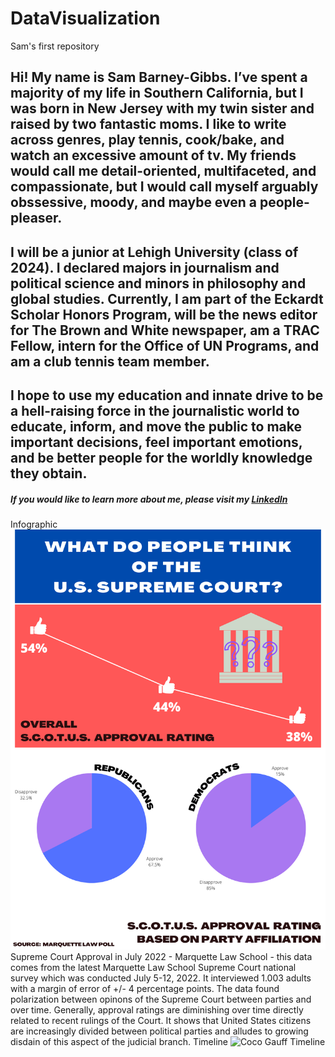 # DataVisualization
Sam's first repository
## Hi! My name is Sam Barney-Gibbs. I’ve spent a majority of my life in Southern California, but I was born in New Jersey with my twin sister and raised by two fantastic moms. I like to write across genres, play tennis, cook/bake, and watch an excessive amount of tv. My friends would call me detail-oriented, multifaceted, and compassionate, but I would call myself arguably obssessive, moody, and maybe even a people-pleaser. 
## I will be a junior at Lehigh University (class of 2024). I declared majors in journalism and political science and minors in philosophy and global studies. Currently, I am part of the Eckardt Scholar Honors Program, will be the news editor for The Brown and White newspaper, am a TRAC Fellow, intern for the Office of UN Programs, and am a club tennis team member.
## I hope to use my education and innate drive to be a hell-raising force in the journalistic world to educate, inform, and move the public to make important decisions, feel important emotions, and be better people for the worldly knowledge they obtain.
##### If you would like to learn more about me, please visit my [LinkedIn](https://www.linkedin.com/in/sambarneygibbs/)

Infographic ![Supreme Court Approval](https://github.com/SamBarneyGibbs/DataVisualization/blob/main/J25Visualization.png?raw=true)
Supreme Court Approval in July 2022 - Marquette Law School - this data comes from the latest Marquette Law School Supreme Court national survey which was conducted July 5-12, 2022. It interviewed 1.003 adults with a margin of error of +/- 4 percentage points. The data found polarization between opinons of the Supreme Court between parties and over time. Generally, approval ratings are diminishing over time directly related to recent rulings of the Court. It shows that United States citizens are increasingly divided between political parties and alludes to growing disdain of this aspect of the judicial branch.
Timeline ![Coco Gauff Timeline](https://cdn.knightlab.com/libs/timeline3/latest/embed/index.html?source=1E7DOfPSu8xmijeNxGkSGPR4HYMJNH_6jeZq-ZS6dJVI&font=Default&lang=en&initial_zoom=2&height=650'width='100%'height='650'webkitallowfullscreenmozallowfullscreenallowfullscreenframeborder='0)

